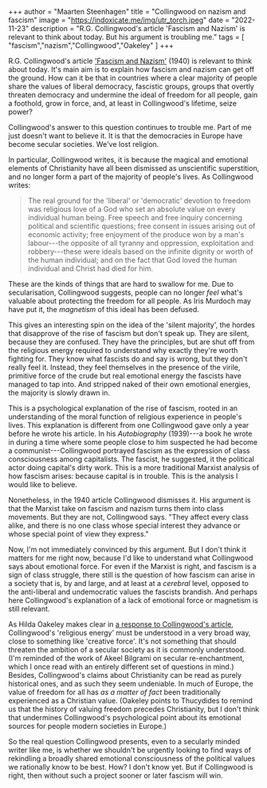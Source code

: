 +++
author = "Maarten Steenhagen"
title = "Collingwood on nazism and fascism"
image = "https://indoxicate.me/img/utr_torch.jpeg"
date = "2022-11-23"
description = "R.G. Collingwood's article 'Fascism and Nazism' is relevant to think about today. But his argument is troubling me."
tags = [
    "fascism","nazism","Collingwood","Oakeley"
]
+++

R.G. Collingwood's article ['Fascism and Nazism'](https://philpapers.org/rec/RGCFAN) (1940) is relevant to think about today. It's main aim is to explain how fascism and nazism can get off the ground. How can it be that in countries where a clear majority of people share the values of liberal democracy, fascistic groups, groups that overtly threaten democracy and undermine the ideal of freedom for all people, gain a foothold, grow in force, and, at least in Collingwood's lifetime, seize power? 

Collingwood's answer to this question continues to trouble me. Part of me just doesn't want to believe it. It is that the democracies in Europe have become secular societies. We've lost religion.  

In particular, Collingwood writes, it is because the magical and emotional elements of Christianity have all been dismissed as unscientific superstition, and no longer form a part of the majority of people's lives. As Collingwood writes: 

> The real ground for the 'liberal' or 'democratic' devotion to freedom was religious love of a God who set an absolute value on every individual human being. Free speech and free inquiry concerning political and scientific questions; free consent in issues arising out of economic activity; free enjoyment of the produce won by a man's labour---the opposite of all tyranny and oppression, exploitation and robbery---these were ideals based on the infinite dignity or worth of the human individual; and on the fact that God loved the human individual and Christ had died for him.

These are the kinds of things that are hard to swallow for me. Due to secularisation, Collingwood suggests, people can no longer _feel_ what's valuable about protecting the freedom for all people. As Iris Murdoch may have put it, the _magnetism_ of this ideal has been defused. 

This gives an interesting spin on the idea of the 'silent majority', the hordes that disapprove of the rise of fascism but don't speak up. They are silent, because they are confused. They have the principles, but are shut off from the religious energy required to understand why exactly they're worth fighting for. They know what fascists do and say is wrong, but they don't really feel it. Instead, they feel themselves in the presence of the virile, primitive force of the crude but real emotional energy the fascists have managed to tap into. And stripped naked of their own emotional energies, the majority is slowly drawn in. 

This is a psychological explanation of the rise of fascism, rooted in an understanding of the moral function of religious experience in people's lives. This explanation is different from one Collingwood gave only a year before he wrote his article. In his _Autobiography_ (1939)---a book he wrote in during a time where some people close to him suspected he had become a communist---Collingwood portrayed fascism as the expression of class consciousness among capitalists. The fascist, he suggested, it the political actor doing capital's dirty work. This is a more traditional Marxist analysis of how fascism arises: because capital is in trouble. This is the analysis I would like to believe.

Nonetheless, in the 1940 article Collingwood dismisses it. His argument is that the Marxist take on fascism and nazism turns them into class movements. But they are not, Collingwood says. "They affect every class alike, and there is no one class whose special interest they advance or whose special point of view they express." 

Now, I'm not immediately convinced by this argument. But I don't think it matters for me right now, because I'd like to understand what Collingwood says about emotional force. For even if the Marxist is right, and fascism is a sign of class struggle, there still is the question of how fascism can arise in a society that is, by and large, and at least at a _cerebral_ level, opposed to the anti-liberal and undemocratic values the fascists brandish. And perhaps here Collingwood's explanation of a lack of emotional force or magnetism is still relevant. 

As Hilda Oakeley makes clear in [a response to Collingwood's article](https://philpapers.org/rec/HDOFAN), Collingwood's 'religious energy' must be understood in a very broad way, close to something like 'creative force'. It's not something that should threaten the ambition of a secular society as it is commonly understood. (I'm reminded of the work of Akeel Bilgrami on secular re-enchantment, which I once read with an entirely different set of questions in mind.) Besides, Collingwood's claims about Christianity can be read as purely historical ones, and as such they seem undeniable. In much of Europe, the value of freedom for all has _as a matter of fact_ been traditionally experienced as a Christian value. (Oakeley points to Thucydides to remind us that the history of valuing freedom precedes Christianity, but I don't think that undermines Collingwood's psychological point about its emotional sources for people modern societies in Europe.)

So the real question Collingwood presents, even to a secularly minded writer like me, is whether we shouldn't be urgently looking to find ways of rekindling a broadly shared emotional consciousness of the political values we rationally know to be best. How? I don't know yet. But if Collingwood is right, then without such a project sooner or later fascism will win.   